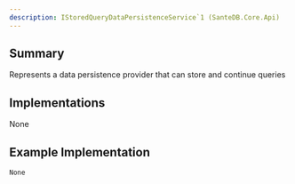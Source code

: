 ```yaml
---
description: IStoredQueryDataPersistenceService`1 (SanteDB.Core.Api)
---
```


## Summary
Represents a data persistence provider that can store and continue queries

## Implementations

None

## Example Implementation
```
None
```
